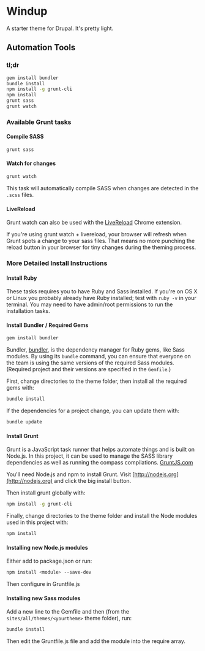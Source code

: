 # Windup

A starter theme for Drupal. It's pretty light.

## Automation Tools
### tl;dr

```bash
gem install bundler
bundle install
npm install -g grunt-cli
npm install
grunt sass
grunt watch
```

### Available Grunt tasks

#### Compile SASS

```bash
grunt sass
```

#### Watch for changes

```bash
grunt watch
```

This task will automatically compile SASS when changes are detected in the `.scss` files.

#### LiveReload

Grunt watch can also be used with the [LiveReload](https://chrome.google.com/webstore/detail/livereload/jnihajbhpnppcggbcgedagnkighmdlei?hl=en) Chrome extension.

If you're using grunt watch + livereload, your browser will refresh when Grunt spots a change to your sass files.
That means no more punching the reload button in your browser for tiny changes during the theming process.

### More Detailed Install Instructions

#### Install Ruby
These tasks requires you to have Ruby and Sass installed. If you're on OS X or
Linux you probably already have Ruby installed; test with ```ruby -v```
in your terminal.
You may need to have admin/root permissions to run the installation tasks.

#### Install Bundler / Required Gems

```bash
gem install bundler
```

Bundler, [bundler](http://bundler.io/v1.3/gemfile.html), is the dependency
manager for Ruby gems, like Sass modules. By using its `bundle` command, you
can ensure that everyone on the team is using the same versions of the
required Sass modules.
(Required project and their versions are specified in the `Gemfile`.)

First, change directories to the theme folder, then install all the required gems with:

```bash
bundle install
```

If the dependencies for a project change, you can update them with:

```bash
bundle update
```

#### Install Grunt

Grunt is a JavaScript task runner that helps automate things and is built on
Node.js. In this project, it can be used to manage the SASS library dependencies
as well as running the compass compilations. [GruntJS.com](http://gruntjs.com/)

You'll need Node.js and npm to install Grunt. Visit [http://nodejs.org](http://nodejs.org)
and click the big install button.

Then install grunt globally with:

```bash
npm install -g grunt-cli
```

Finally, change directories to the theme folder and install the Node modules
used in this project with:

```bash
npm install
```

#### Installing new Node.js modules

Either add to package.json or run:

```bash
npm install <module> --save-dev
```

Then configure in Gruntfile.js

#### Installing new Sass modules

Add a new line to the Gemfile and then (from the `sites/all/themes/<yourtheme>` theme folder), run:

```bash
bundle install
```

Then edit the Gruntfile.js file and add the module into the require array.
